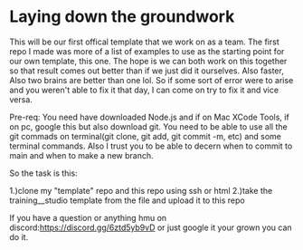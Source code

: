 # Laying down the groundwork


This will be our first offical template that we work on as a team. The first repo I made was more of a list of examples to use as the starting point for our own template, this one. 
The hope is we can both work on this together so that result comes out better than if we just did it ourselves. Also faster, Also two brains are better than one lol. So if some sort of error were to arise and you weren't able to fix it that day, I can come on try to fix it and vice versa. 



Pre-req: You need have downloaded Node.js and if on Mac XCode Tools, if on pc, google this but also download git. You need to be able to use all the git commads on terminal(git clone, git add, git commit -m, etc) and some terminal commands. Also I trust you to be able to decern when to commit to main and when to make a new branch.



So the task is this:

  1.)clone my "template" repo and this repo using ssh or html
  2.)take the training__studio template from the file and upload it to this repo





If you have a question or anything hmu on discord:https://discord.gg/6ztd5yb9vD or just google it your grown you can do it.





